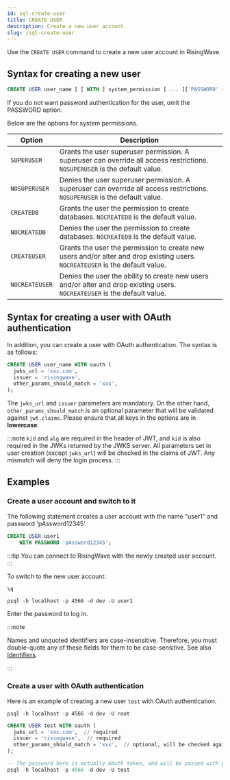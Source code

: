 ```yaml
---
id: sql-create-user
title: CREATE USER
description: Create a new user account.
slug: /sql-create-user
---
```

<head>
  <link rel="canonical" href="https://docs.risingwave.com/docs/current/sql-create-user/" />
</head>

Use the `CREATE USER` command to create a new user account in RisingWave.

## Syntax for creating a new user

```sql
CREATE USER user_name [ [ WITH ] system_permission [ ... ]['PASSWORD' { password | NULL }] ];
```

If you do not want password authentication for the user, omit the PASSWORD option. 

Below are the options for system permissions.

| Option | Description           |
| --------- | --------------------- |
| `SUPERUSER` | Grants the user superuser permission. A superuser can override all access restrictions. `NOSUPERUSER` is the default value. |
| `NOSUPERUSER`| Denies the user superuser permission. A superuser can override all access restrictions. `NOSUPERUSER` is the default value. |
| `CREATEDB`| Grants the user the permission to create databases. `NOCREATEDB` is the default value. |
| `NOCREATEDB`| Denies the user the permission to create databases. `NOCREATEDB` is the default value.|
| `CREATEUSER`| Grants the user the permission to create new users and/or alter and drop existing users. `NOCREATEUSER` is the default value. |
| `NOCREATEUSER` | Denies the user the ability to create new users and/or alter and drop existing users. `NOCREATEUSER` is the default value. |

## Syntax for creating a user with OAuth authentication

In addition, you can create a user with OAuth authentication. The syntax is as follows:

```sql
CREATE USER user_name WITH oauth (
  jwks_url = 'xxx.com',  
  issuer = 'risingwave',
  other_params_should_match = 'xxx', 
);
```

The `jwks_url` and `issuer` parameters are mandatory. On the other hand, `other_params_should_match` is an optional parameter that will be validated against `jwt.claims`. Please ensure that all keys in the options are in **lowercase**.

:::note
`kid` and `alg` are required in the header of JWT, and `kid` is also required in the JWKs returned by the JWKS server. All parameters set in user creation (except `jwks_url`) will be checked in the claims of JWT. Any mismatch will deny the login process.
:::


## Examples

### Create a user account and switch to it

The following statement creates a user account with the name "user1" and password 'pAssword12345'.

```sql
CREATE USER user1 
    WITH PASSWORD 'pAssword12345';
```

:::tip
You can connect to RisingWave with the newly created user account.
:::

To switch to the new user account:

```sql title="Quit current connection."
\q
```

```shell title="Connect and log in with the new account."
psql -h localhost -p 4566 -d dev -U user1
```

Enter the password to log in.

:::note

Names and unquoted identifiers are case-insensitive. Therefore, you must double-quote any of these fields for them to be case-sensitive. See also [Identifiers](/sql/sql-identifiers.md).

:::

### Create a user with OAuth authentication

Here is an example of creating a new user `test` with OAuth authentication.

```shell title="Connect and log in with the root account."
psql -h localhost -p 4566 -d dev -U root
```

```sql title="Create a new user test with OAuth authentication in psql."
CREATE USER test WITH oauth (
  jwks_url = 'xxx.com',  // required
  issuer = 'risingwave',  // required
  other_params_should_match = 'xxx',  // optional, will be checked against jwt.claims
);
```

```sql title="Connect and log in with the new account."
-- The password here is actually OAuth token, and will be passed with plaintext.
psql -h localhost -p 4566 -d dev -U test
```